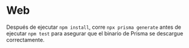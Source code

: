 # Web

Después de ejecutar `npm install`, corre `npx prisma generate` antes de ejecutar `npm test` para asegurar que el binario de Prisma se descargue correctamente.
